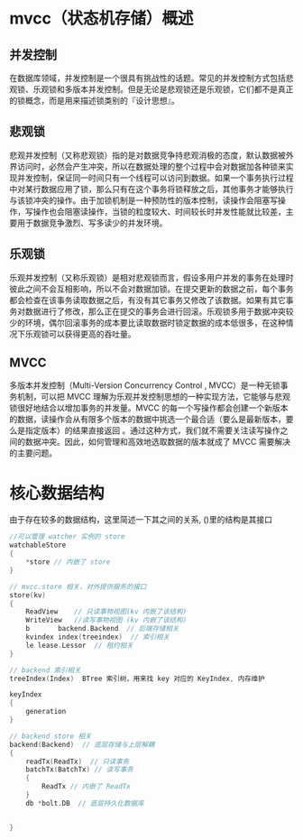 # mvcc（状态机存储）概述
## 并发控制
在数据库领域，并发控制是一个很具有挑战性的话题。常见的并发控制方式包括悲观锁、乐观锁和多版本并发控制。但是无论是悲观锁还是乐观锁，它们都不是真正的锁概念，而是用来描述锁类别的『设计思想』。

## 悲观锁
悲观并发控制（又称悲观锁）指的是对数据竞争持悲观消极的态度，默认数据被外界访问时，必然会产生冲突，所以在数据处理的整个过程中会对数据加各种锁来实现并发控制，保证同一时间只有一个线程可以访问到数据。如果一个事务执行过程中对某行数据应用了锁，那么只有在这个事务将锁释放之后，其他事务才能够执行与该锁冲突的操作。由于加锁机制是一种预防性的版本控制，读操作会阻塞写操作，写操作也会阻塞读操作，当锁的粒度较大、时间较长时并发性能就比较差，主要用于数据竞争激烈、写多读少的并发环境。

## 乐观锁
乐观并发控制（又称乐观锁）是相对悲观锁而言，假设多用户并发的事务在处理时彼此之间不会互相影响，所以不会对数据加锁。在提交更新的数据之前，每个事务都会检查在该事务读取数据之后，有没有其它事务又修改了该数据。如果有其它事务对数据进行了修改，那么正在提交的事务会进行回滚。乐观锁多用于数据冲突较少的环境，偶尔回滚事务的成本要比读取数据时锁定数据的成本低很多，在这种情况下乐观锁可以获得更高的吞吐量。

## MVCC
多版本并发控制（Multi-Version Concurrency Control , MVCC）是一种无锁事务机制，可以把 MVCC 理解为乐观并发控制思想的一种实现方法，它能够与悲观锁很好地结合以增加事务的并发量。MVCC 的每一个写操作都会创建一个新版本的数据，读操作会从有限多个版本的数据中挑选一个最合适（要么是最新版本，要么是指定版本）的结果直接返回 。通过这种方式，我们就不需要关注读写操作之间的数据冲突。因此，如何管理和高效地选取数据的版本就成了 MVCC 需要解决的主要问题。

# 核心数据结构
由于存在较多的数据结构，这里简述一下其之间的关系, ()里的结构是其接口
```go
//可以管理 watcher 实例的 store
watchableStore
{
    *store // 内嵌了 store
}

// mvcc.store 相关，对外提供服务的接口
store(kv)
{
	ReadView    // 只读事物视图(kv 内嵌了该结构)
	WriteView   //读写事物视图 (kv 内嵌了该结构)
	b       backend.Backend  // 后端存储相关
	kvindex index(treeindex)  // 索引相关
	le lease.Lessor  // 租约相关
}

// backend 索引相关
treeIndex(Index)  BTree 索引树，用来找 key 对应的 KeyIndex, 内存维护

keyIndex
{
    generation
}

// backend store 相关
backend(Backend)  // 底层存储与上层解耦
{
    readTx(ReadTx)  // 只读事务
    batchTx(BatchTx) // 读写事务
    {
        ReadTx // 内嵌了 ReadTx
    }
    db *bolt.DB  // 底层持久化数据库


}
```

